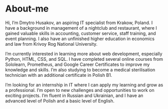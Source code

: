 # About-me

Hi, I’m Dmytro Husakov, an aspiring IT specialist from Krakow, Poland. I have a background in management of a nightclub and restaurant, where I gained valuable skills in accounting, customer service, staff training, and event planning. I also have an unfinished higher education in economics and law from Krivoy Rog National University.

I’m currently interested in learning more about web development, especially Python, HTML, CSS, and SQL. I have completed several online courses from Sololearn, Prometheus, and Google Career Certificates to improve my knowledge and skills. I’m also studying to become a medical sterilisation technician with an additional certificate in Polish B1.

I’m looking for an internship in IT where I can apply my learning and grow as a professional. I’m open to new challenges and opportunities to work on exciting projects. I’m fluent in Russian and Ukrainian, and I have an advanced level of Polish and a basic level of English.

